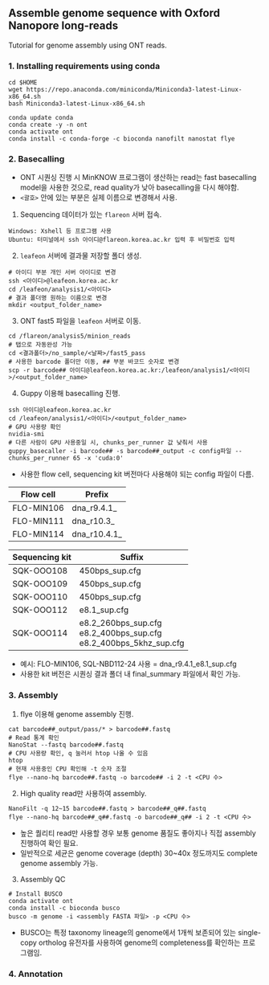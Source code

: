 ## Assemble genome sequence with Oxford Nanopore long-reads

Tutorial for genome assembly using ONT reads.

### 1. Installing requirements using conda

```
cd $HOME
wget https://repo.anaconda.com/miniconda/Miniconda3-latest-Linux-x86_64.sh
bash Miniconda3-latest-Linux-x86_64.sh

conda update conda
conda create -y -n ont
conda activate ont
conda install -c conda-forge -c bioconda nanofilt nanostat flye
```

### 2. Basecalling

* ONT 시퀀싱 진행 시 MinKNOW 프로그램이 생산하는 read는 fast basecalling model을 사용한 것으로, read quality가 낮아 basecalling을 다시 해야함.
* `<괄호>` 안에 있는 부분은 실제 이름으로 변경해서 사용.

1. Sequencing 데이터가 있는 `flareon` 서버 접속.
```
Windows: Xshell 등 프로그램 사용
Ubuntu: 터미널에서 ssh 아이디@flareon.korea.ac.kr 입력 후 비밀번호 입력
```

2. `leafeon` 서버에 결과물 저장할 폴더 생성.
```
# 아이디 부분 개인 서버 아이디로 변경
ssh <아이디>@leafeon.korea.ac.kr
cd /leafeon/analysis1/<아이디>
# 결과 폴더명 원하는 이름으로 변경
mkdir <output_folder_name>
```

3. ONT fast5 파일을 `leafeon` 서버로 이동.
```
cd /flareon/analysis5/minion_reads
# 탭으로 자동완성 가능
cd <결과폴더>/no_sample/<날짜>/fast5_pass
# 사용한 barcode 폴더만 이동, ## 부분 바코드 숫자로 변경
scp -r barcode## 아이디@leafeon.korea.ac.kr:/leafeon/analysis1/<아이디>/<output_folder_name>
```

4. Guppy 이용해 basecalling 진행.
```
ssh 아이디@leafeon.korea.ac.kr
cd /leafeon/analysis1/<아이디>/<output_folder_name>
# GPU 사용량 확인
nvidia-smi
# 다른 사람이 GPU 사용중일 시, chunks_per_runner 값 낮춰서 사용
guppy_basecaller -i barcode## -s barcode##_output -c config파일 --chunks_per_runner 65 -x 'cuda:0'
```
* 사용한 flow cell, sequencing kit 버전마다 사용해야 되는 config 파일이 다름.

Flow cell | Prefix
---- | ----
FLO-MIN106 | dna_r9.4.1_
FLO-MIN111 | dna_r10.3_
FLO-MIN114 | dna_r10.4.1_

Sequencing kit | Suffix
---- | ----
SQK-OOO108 | 450bps_sup.cfg
SQK-OOO109 | 450bps_sup.cfg
SQK-OOO110 | 450bps_sup.cfg
SQK-OOO112 | e8.1_sup.cfg
SQK-OOO114 | e8.2_260bps_sup.cfg<br>e8.2_400bps_sup.cfg<br>e8.2_400bps_5khz_sup.cfg

* 예시: FLO-MIN106, SQL-NBD112-24 사용 = dna_r9.4.1_e8.1_sup.cfg
* 사용한 kit 버전은 시퀀싱 결과 폴더 내 final_summary 파일에서 확인 가능.

### 3. Assembly
1. flye 이용해 genome assembly 진행.
```
cat barcode##_output/pass/* > barcode##.fastq
# Read 통계 확인
NanoStat --fastq barcode##.fastq
# CPU 사용량 확인, q 눌러서 htop 나올 수 있음
htop
# 현재 사용중인 CPU 확인해 -t 숫자 조절
flye --nano-hq barcode##.fastq -o barcode## -i 2 -t <CPU 수>
```

2. High quality read만 사용하여 assembly.
```
NanoFilt -q 12~15 barcode##.fastq > barcode##_q##.fastq
flye --nano-hq barcode##_q##.fastq -o barcode##_q## -i 2 -t <CPU 수>
```

* 높은 퀄리티 read만 사용할 경우 보통 genome 품질도 좋아지나 직접 assembly 진행하여 확인 필요.
* 일반적으로 세균은 genome coverage (depth) 30~40x 정도까지도 complete genome assembly 가능.

3. Assembly QC
```
# Install BUSCO
conda activate ont
conda install -c bioconda busco
busco -m genome -i <assembly FASTA 파일> -p <CPU 수>
```

* BUSCO는 특정 taxonomy lineage의 genome에서 1개씩 보존되어 있는 single-copy ortholog 유전자를 사용하여 genome의 completeness를 확인하는 프로그램임.


### 4. Annotation
